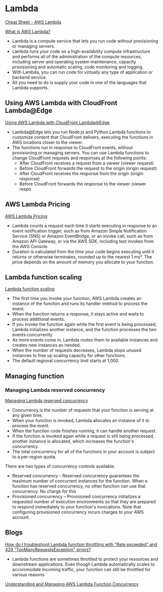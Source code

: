 # Lambda

[Cheat Sheet - AWS Lambda](https://tutorialsdojo.com/aws-lambda)

[What is AWS Lambda?](https://docs.aws.amazon.com/lambda/latest/dg/welcome.html)

- Lambda is a compute service that lets you run code without provisioning or managing servers. 
- Lambda runs your code on a high-availability compute infrastructure and performs all of the administration of the compute resources, including server and operating system maintenance, capacity provisioning and automatic scaling, code monitoring and logging. 
- With Lambda, you can run code for virtually any type of application or backend service. 
- All you need to do is supply your code in one of the languages that Lambda supports.


## Using AWS Lambda with CloudFront Lambda@Edge

[Using AWS Lambda with CloudFront Lambda@Edge](https://docs.aws.amazon.com/lambda/latest/dg/lambda-edge.html)

- Lambda@Edge lets you run Node.js and Python Lambda functions to customize content that CloudFront delivers, executing the functions in AWS locations closer to the viewer. 
- The functions run in response to CloudFront events, without provisioning or managing servers. You can use Lambda functions to change CloudFront requests and responses at the following points:
  - After CloudFront receives a request from a viewer (viewer request)
  - Before CloudFront forwards the request to the origin (origin request)
  - After CloudFront receives the response from the origin (origin response)
  - Before CloudFront forwards the response to the viewer (viewer respo


## AWS Lambda Pricing

[AWS Lambda Pricing](https://aws.amazon.com/lambda/pricing)

- Lambda counts a request each time it starts executing in response to an event notification trigger, such as from Amazon Simple Notification Service (SNS) or Amazon EventBridge, or an invoke call, such as from Amazon API Gateway, or via the AWS SDK, including test invokes from the AWS Console.
- Duration is calculated from the time your code begins executing until it returns or otherwise terminates, rounded up to the nearest 1 ms*. The price depends on the amount of memory you allocate to your function.

## Lambda function scaling

[Lambda function scaling](https://docs.aws.amazon.com/lambda/latest/dg/invocation-scaling.html#concurrent-execution-safety-limit)

- The first time you invoke your function, AWS Lambda creates an instance of the function and runs its handler method to process the event.
- When the function returns a response, it stays active and waits to process additional events.
- If you invoke the function again while the first event is being processed, Lambda initializes another instance, and the function processes the two events concurrently
- As more events come in, Lambda routes them to available instances and creates new instances as needed. 
- When the number of requests decreases, Lambda stops unused instances to free up scaling capacity for other functions.
- The default regional concurrency limit starts at 1,000

## Managing function

### Managing Lambda reserved concurrency

[Managing Lambda reserved concurrency](https://docs.aws.amazon.com/lambda/latest/dg/configuration-concurrency.html)

- Concurrency is the number of requests that your function is serving at any given time. 
- When your function is invoked, Lambda allocates an instance of it to process the event. 
- When the function code finishes running, it can handle another request. 
- If the function is invoked again while a request is still being processed, another instance is allocated, which increases the function's concurrency. 
- The total concurrency for all of the functions in your account is subject to a per-region quota.

There are two types of concurrency controls available:
- Reserved concurrency – Reserved concurrency guarantees the maximum number of concurrent instances for the function. When a function has reserved concurrency, no other function can use that concurrency. No charge for this
- Provisioned concurrency – Provisioned concurrency initializes a requested number of execution environments so that they are prepared to respond immediately to your function's invocations. Note that configuring provisioned concurrency incurs charges to your AWS account.

## Blogs

[How do I troubleshoot Lambda function throttling with "Rate exceeded" and 429 "TooManyRequestsException" errors?](https://aws.amazon.com/premiumsupport/knowledge-center/lambda-troubleshoot-throttling)

- Lambda functions are sometimes throttled to protect your resources and downstream applications. Even though Lambda automatically scales to accommodate incoming traffic, your function can still be throttled for various reasons


[Understanding and Managing AWS Lambda Function Concurrency](https://aws.amazon.com/blogs/compute/managing-aws-lambda-function-concurrency)
